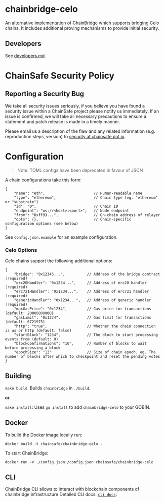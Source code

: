 # chainbridge-celo

An alternative implementation of ChainBridge which supports bridging Celo chains. It includes additional proving mechanisms to provide initial security.

## Developers

See [developers.md](/docs/developers.md).

# ChainSafe Security Policy

## Reporting a Security Bug

We take all security issues seriously, if you believe you have found a security issue within a ChainSafe
project please notify us immediately. If an issue is confirmed, we will take all necessary precautions 
to ensure a statement and patch release is made in a timely manner.

Please email us a description of the flaw and any related information (e.g. reproduction steps, version) to
[security at chainsafe dot io](mailto:security@chainsafe.io).


# Configuration

> Note: TOML configs have been deprecated in favour of JSON

A chain configurations take this form:

```
{
    "name": "eth",                      // Human-readable name
    "type": "ethereum",                 // Chain type (eg. "ethereum" or "substrate")
    "id": "0",                          // Chain ID
    "endpoint": "ws://<host>:<port>",   // Node endpoint
    "from": "0xff93...",                // On-chain address of relayer
    "opts": {},                         // Chain-specific configuration options (see below)
}
```

See `config.json.example` for an example configuration.

### Celo Options

Celo chains support the following additional options:

```
{
    "bridge": "0x12345...",          // Address of the bridge contract (required)
    "erc20Handler": "0x1234...",     // Address of erc20 handler (required)
    "erc721Handler": "0x1234...",    // Address of erc721 handler (required)
    "genericHandler": "0x1234...",   // Address of generic handler (required)
    "maxGasPrice": "0x1234",         // Gas price for transactions (default: 20000000000)
    "gasLimit": "0x1234",            // Gas limit for transactions (default: 6721975)
    "http": "true",                  // Whether the chain connection is ws or http (default: false)
    "startBlock": "1234",            // The block to start processing events from (default: 0)
    "blockConfirmations": "10",      // Number of blocks to wait before processing a block
    "epochSize": "12"                // Size of chain epoch. eg. The number of blocks after which to checkpoint and reset the pending votes
}
```


## Building

`make build`: Builds `chainbridge` in `./build`.

**or**

`make install`: Uses `go install` to add `chainbridge-celo` to your GOBIN.

## Docker
To build the Docker image locally run:

```
docker build -t chainsafe/chainbridge-celo .
```

To start ChainBridge:

```
docker run -v ./config.json:/config.json chainsafe/chainbridge-celo
```

## CLI
ChainBridge CLI allows to interact with blockchain components of chainbridge infrastructure
Detailed CLI docs: [`cli docs`](cbcli/README.md):

